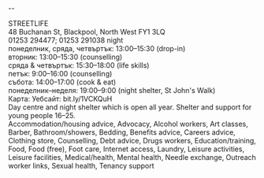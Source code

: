 
--

STREETLIFE  
48 Buchanan St, Blackpool, North West FY1 3LQ  
01253 294477; 01253 291038 night  
понеделник, сряда, четвъртък: 13:00–15:30 (drop-in)  
вторник: 13:00–15:30 (counselling)  
сряда & четвъртък: 15:30–18:00 (life skills)  
петък: 9:00–16:00 (counselling)  
събота: 14:00–17:00 (cook & eat)  
понеделник–неделя: 19:00–9:00 (night shelter, St John's Walk)  
Карта: Уебсайт: bit.ly/1VCKQuH  
Day centre and night shelter which is open all year. Shelter and support for young people 16–25.  
Accommodation/housing advice, Advocacy, Alcohol workers, Art classes, Barber, Bathroom/showers, Bedding, Benefits advice, Careers advice, Clothing store, Counselling, Debt advice, Drugs workers, Education/training, Food, Food (free), Foot care, Internet access, Laundry, Leisure activities, Leisure facilities, Medical/health, Mental health, Needle exchange, Outreach worker links, Sexual health, Tenancy support  
  
